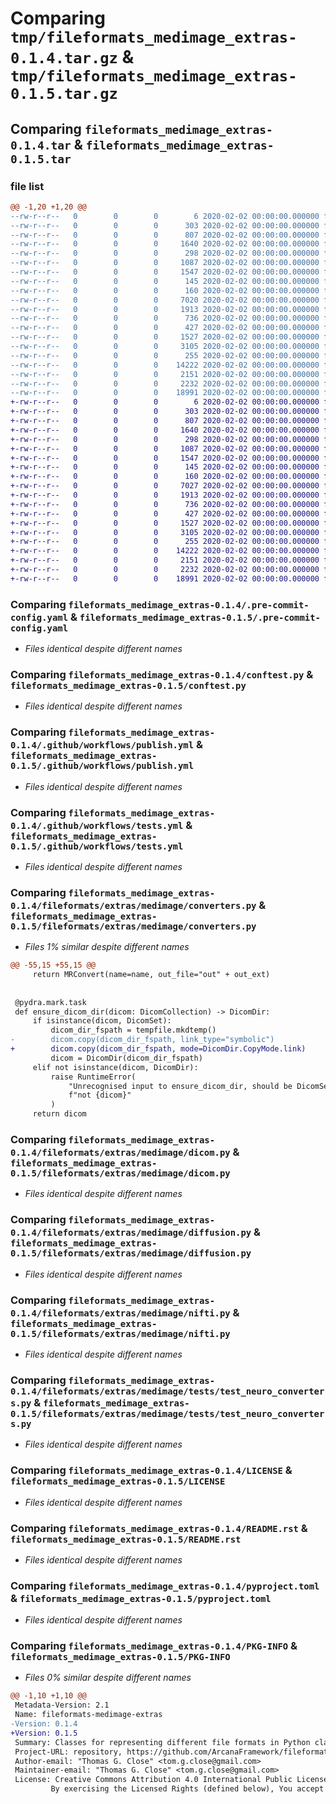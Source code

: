 # Comparing `tmp/fileformats_medimage_extras-0.1.4.tar.gz` & `tmp/fileformats_medimage_extras-0.1.5.tar.gz`

## Comparing `fileformats_medimage_extras-0.1.4.tar` & `fileformats_medimage_extras-0.1.5.tar`

### file list

```diff
@@ -1,20 +1,20 @@
--rw-r--r--   0        0        0        6 2020-02-02 00:00:00.000000 fileformats_medimage_extras-0.1.4/.codespell-ignorewords
--rw-r--r--   0        0        0      303 2020-02-02 00:00:00.000000 fileformats_medimage_extras-0.1.4/.flake8
--rw-r--r--   0        0        0      807 2020-02-02 00:00:00.000000 fileformats_medimage_extras-0.1.4/.pre-commit-config.yaml
--rw-r--r--   0        0        0     1640 2020-02-02 00:00:00.000000 fileformats_medimage_extras-0.1.4/conftest.py
--rw-r--r--   0        0        0      298 2020-02-02 00:00:00.000000 fileformats_medimage_extras-0.1.4/pytest.ini
--rw-r--r--   0        0        0     1087 2020-02-02 00:00:00.000000 fileformats_medimage_extras-0.1.4/.github/workflows/publish.yml
--rw-r--r--   0        0        0     1547 2020-02-02 00:00:00.000000 fileformats_medimage_extras-0.1.4/.github/workflows/tests.yml
--rw-r--r--   0        0        0      145 2020-02-02 00:00:00.000000 fileformats_medimage_extras-0.1.4/fileformats/extras/medimage/__init__.py
--rw-r--r--   0        0        0      160 2020-02-02 00:00:00.000000 fileformats_medimage_extras-0.1.4/fileformats/extras/medimage/_version.py
--rw-r--r--   0        0        0     7020 2020-02-02 00:00:00.000000 fileformats_medimage_extras-0.1.4/fileformats/extras/medimage/converters.py
--rw-r--r--   0        0        0     1913 2020-02-02 00:00:00.000000 fileformats_medimage_extras-0.1.4/fileformats/extras/medimage/dicom.py
--rw-r--r--   0        0        0      736 2020-02-02 00:00:00.000000 fileformats_medimage_extras-0.1.4/fileformats/extras/medimage/diffusion.py
--rw-r--r--   0        0        0      427 2020-02-02 00:00:00.000000 fileformats_medimage_extras-0.1.4/fileformats/extras/medimage/mrtrix3.py
--rw-r--r--   0        0        0     1527 2020-02-02 00:00:00.000000 fileformats_medimage_extras-0.1.4/fileformats/extras/medimage/nifti.py
--rw-r--r--   0        0        0     3105 2020-02-02 00:00:00.000000 fileformats_medimage_extras-0.1.4/fileformats/extras/medimage/tests/test_neuro_converters.py
--rw-r--r--   0        0        0      255 2020-02-02 00:00:00.000000 fileformats_medimage_extras-0.1.4/.gitignore
--rw-r--r--   0        0        0    14222 2020-02-02 00:00:00.000000 fileformats_medimage_extras-0.1.4/LICENSE
--rw-r--r--   0        0        0     2151 2020-02-02 00:00:00.000000 fileformats_medimage_extras-0.1.4/README.rst
--rw-r--r--   0        0        0     2232 2020-02-02 00:00:00.000000 fileformats_medimage_extras-0.1.4/pyproject.toml
--rw-r--r--   0        0        0    18991 2020-02-02 00:00:00.000000 fileformats_medimage_extras-0.1.4/PKG-INFO
+-rw-r--r--   0        0        0        6 2020-02-02 00:00:00.000000 fileformats_medimage_extras-0.1.5/.codespell-ignorewords
+-rw-r--r--   0        0        0      303 2020-02-02 00:00:00.000000 fileformats_medimage_extras-0.1.5/.flake8
+-rw-r--r--   0        0        0      807 2020-02-02 00:00:00.000000 fileformats_medimage_extras-0.1.5/.pre-commit-config.yaml
+-rw-r--r--   0        0        0     1640 2020-02-02 00:00:00.000000 fileformats_medimage_extras-0.1.5/conftest.py
+-rw-r--r--   0        0        0      298 2020-02-02 00:00:00.000000 fileformats_medimage_extras-0.1.5/pytest.ini
+-rw-r--r--   0        0        0     1087 2020-02-02 00:00:00.000000 fileformats_medimage_extras-0.1.5/.github/workflows/publish.yml
+-rw-r--r--   0        0        0     1547 2020-02-02 00:00:00.000000 fileformats_medimage_extras-0.1.5/.github/workflows/tests.yml
+-rw-r--r--   0        0        0      145 2020-02-02 00:00:00.000000 fileformats_medimage_extras-0.1.5/fileformats/extras/medimage/__init__.py
+-rw-r--r--   0        0        0      160 2020-02-02 00:00:00.000000 fileformats_medimage_extras-0.1.5/fileformats/extras/medimage/_version.py
+-rw-r--r--   0        0        0     7027 2020-02-02 00:00:00.000000 fileformats_medimage_extras-0.1.5/fileformats/extras/medimage/converters.py
+-rw-r--r--   0        0        0     1913 2020-02-02 00:00:00.000000 fileformats_medimage_extras-0.1.5/fileformats/extras/medimage/dicom.py
+-rw-r--r--   0        0        0      736 2020-02-02 00:00:00.000000 fileformats_medimage_extras-0.1.5/fileformats/extras/medimage/diffusion.py
+-rw-r--r--   0        0        0      427 2020-02-02 00:00:00.000000 fileformats_medimage_extras-0.1.5/fileformats/extras/medimage/mrtrix3.py
+-rw-r--r--   0        0        0     1527 2020-02-02 00:00:00.000000 fileformats_medimage_extras-0.1.5/fileformats/extras/medimage/nifti.py
+-rw-r--r--   0        0        0     3105 2020-02-02 00:00:00.000000 fileformats_medimage_extras-0.1.5/fileformats/extras/medimage/tests/test_neuro_converters.py
+-rw-r--r--   0        0        0      255 2020-02-02 00:00:00.000000 fileformats_medimage_extras-0.1.5/.gitignore
+-rw-r--r--   0        0        0    14222 2020-02-02 00:00:00.000000 fileformats_medimage_extras-0.1.5/LICENSE
+-rw-r--r--   0        0        0     2151 2020-02-02 00:00:00.000000 fileformats_medimage_extras-0.1.5/README.rst
+-rw-r--r--   0        0        0     2232 2020-02-02 00:00:00.000000 fileformats_medimage_extras-0.1.5/pyproject.toml
+-rw-r--r--   0        0        0    18991 2020-02-02 00:00:00.000000 fileformats_medimage_extras-0.1.5/PKG-INFO
```

### Comparing `fileformats_medimage_extras-0.1.4/.pre-commit-config.yaml` & `fileformats_medimage_extras-0.1.5/.pre-commit-config.yaml`

 * *Files identical despite different names*

### Comparing `fileformats_medimage_extras-0.1.4/conftest.py` & `fileformats_medimage_extras-0.1.5/conftest.py`

 * *Files identical despite different names*

### Comparing `fileformats_medimage_extras-0.1.4/.github/workflows/publish.yml` & `fileformats_medimage_extras-0.1.5/.github/workflows/publish.yml`

 * *Files identical despite different names*

### Comparing `fileformats_medimage_extras-0.1.4/.github/workflows/tests.yml` & `fileformats_medimage_extras-0.1.5/.github/workflows/tests.yml`

 * *Files identical despite different names*

### Comparing `fileformats_medimage_extras-0.1.4/fileformats/extras/medimage/converters.py` & `fileformats_medimage_extras-0.1.5/fileformats/extras/medimage/converters.py`

 * *Files 1% similar despite different names*

```diff
@@ -55,15 +55,15 @@
     return MRConvert(name=name, out_file="out" + out_ext)
 
 
 @pydra.mark.task
 def ensure_dicom_dir(dicom: DicomCollection) -> DicomDir:
     if isinstance(dicom, DicomSet):
         dicom_dir_fspath = tempfile.mkdtemp()
-        dicom.copy(dicom_dir_fspath, link_type="symbolic")
+        dicom.copy(dicom_dir_fspath, mode=DicomDir.CopyMode.link)
         dicom = DicomDir(dicom_dir_fspath)
     elif not isinstance(dicom, DicomDir):
         raise RuntimeError(
             "Unrecognised input to ensure_dicom_dir, should be DicomSet or DicomDir "
             f"not {dicom}"
         )
     return dicom
```

### Comparing `fileformats_medimage_extras-0.1.4/fileformats/extras/medimage/dicom.py` & `fileformats_medimage_extras-0.1.5/fileformats/extras/medimage/dicom.py`

 * *Files identical despite different names*

### Comparing `fileformats_medimage_extras-0.1.4/fileformats/extras/medimage/diffusion.py` & `fileformats_medimage_extras-0.1.5/fileformats/extras/medimage/diffusion.py`

 * *Files identical despite different names*

### Comparing `fileformats_medimage_extras-0.1.4/fileformats/extras/medimage/nifti.py` & `fileformats_medimage_extras-0.1.5/fileformats/extras/medimage/nifti.py`

 * *Files identical despite different names*

### Comparing `fileformats_medimage_extras-0.1.4/fileformats/extras/medimage/tests/test_neuro_converters.py` & `fileformats_medimage_extras-0.1.5/fileformats/extras/medimage/tests/test_neuro_converters.py`

 * *Files identical despite different names*

### Comparing `fileformats_medimage_extras-0.1.4/LICENSE` & `fileformats_medimage_extras-0.1.5/LICENSE`

 * *Files identical despite different names*

### Comparing `fileformats_medimage_extras-0.1.4/README.rst` & `fileformats_medimage_extras-0.1.5/README.rst`

 * *Files identical despite different names*

### Comparing `fileformats_medimage_extras-0.1.4/pyproject.toml` & `fileformats_medimage_extras-0.1.5/pyproject.toml`

 * *Files identical despite different names*

### Comparing `fileformats_medimage_extras-0.1.4/PKG-INFO` & `fileformats_medimage_extras-0.1.5/PKG-INFO`

 * *Files 0% similar despite different names*

```diff
@@ -1,10 +1,10 @@
 Metadata-Version: 2.1
 Name: fileformats-medimage-extras
-Version: 0.1.4
+Version: 0.1.5
 Summary: Classes for representing different file formats in Python classes for use in type hinting in data workflows
 Project-URL: repository, https://github.com/ArcanaFramework/fileformats-medimage-extras
 Author-email: "Thomas G. Close" <tom.g.close@gmail.com>
 Maintainer-email: "Thomas G. Close" <tom.g.close@gmail.com>
 License: Creative Commons Attribution 4.0 International Public License
         By exercising the Licensed Rights (defined below), You accept and agree to be bound by the terms and conditions of this Creative Commons Attribution 4.0 International Public License ("Public License"). To the extent this Public License may be interpreted as a contract, You are granted the Licensed Rights in consideration of Your acceptance of these terms and conditions, and the Licensor grants You such rights in consideration of benefits the Licensor receives from making the Licensed Material available under these terms and conditions.
```

